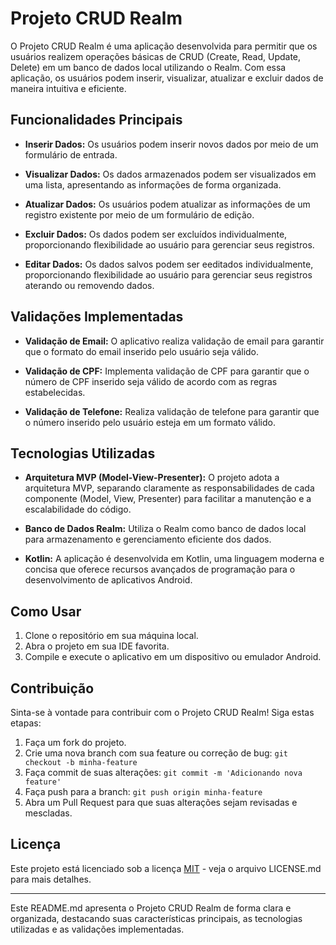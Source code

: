 # Projeto CRUD Realm

O Projeto CRUD Realm é uma aplicação desenvolvida para permitir que os usuários realizem operações básicas de CRUD (Create, Read, Update, Delete) em um banco de dados local utilizando o Realm. Com essa aplicação, os usuários podem inserir, visualizar, atualizar e excluir dados de maneira intuitiva e eficiente.

## Funcionalidades Principais

- **Inserir Dados:** Os usuários podem inserir novos dados por meio de um formulário de entrada.

- **Visualizar Dados:** Os dados armazenados podem ser visualizados em uma lista, apresentando as informações de forma organizada.

- **Atualizar Dados:** Os usuários podem atualizar as informações de um registro existente por meio de um formulário de edição.

- **Excluir Dados:** Os dados podem ser excluídos individualmente, proporcionando flexibilidade ao usuário para gerenciar seus registros.

 - **Editar Dados:** Os dados salvos podem ser eeditados individualmente, proporcionando flexibilidade ao usuário para gerenciar seus registros aterando ou removendo dados.

## Validações Implementadas

- **Validação de Email:** O aplicativo realiza validação de email para garantir que o formato do email inserido pelo usuário seja válido.

- **Validação de CPF:** Implementa validação de CPF para garantir que o número de CPF inserido seja válido de acordo com as regras estabelecidas.

- **Validação de Telefone:** Realiza validação de telefone para garantir que o número inserido pelo usuário esteja em um formato válido.

## Tecnologias Utilizadas

- **Arquitetura MVP (Model-View-Presenter):** O projeto adota a arquitetura MVP, separando claramente as responsabilidades de cada componente (Model, View, Presenter) para facilitar a manutenção e a escalabilidade do código.

- **Banco de Dados Realm:** Utiliza o Realm como banco de dados local para armazenamento e gerenciamento eficiente dos dados.

- **Kotlin:** A aplicação é desenvolvida em Kotlin, uma linguagem moderna e concisa que oferece recursos avançados de programação para o desenvolvimento de aplicativos Android.

## Como Usar

1. Clone o repositório em sua máquina local.
2. Abra o projeto em sua IDE favorita.
3. Compile e execute o aplicativo em um dispositivo ou emulador Android.

## Contribuição

Sinta-se à vontade para contribuir com o Projeto CRUD Realm! Siga estas etapas:

1. Faça um fork do projeto.
2. Crie uma nova branch com sua feature ou correção de bug: `git checkout -b minha-feature`
3. Faça commit de suas alterações: `git commit -m 'Adicionando nova feature'`
4. Faça push para a branch: `git push origin minha-feature`
5. Abra um Pull Request para que suas alterações sejam revisadas e mescladas.

## Licença

Este projeto está licenciado sob a licença [MIT](LICENSE.md) - veja o arquivo LICENSE.md para mais detalhes.

---

Este README.md apresenta o Projeto CRUD Realm de forma clara e organizada, destacando suas características principais, as tecnologias utilizadas e as validações implementadas.
